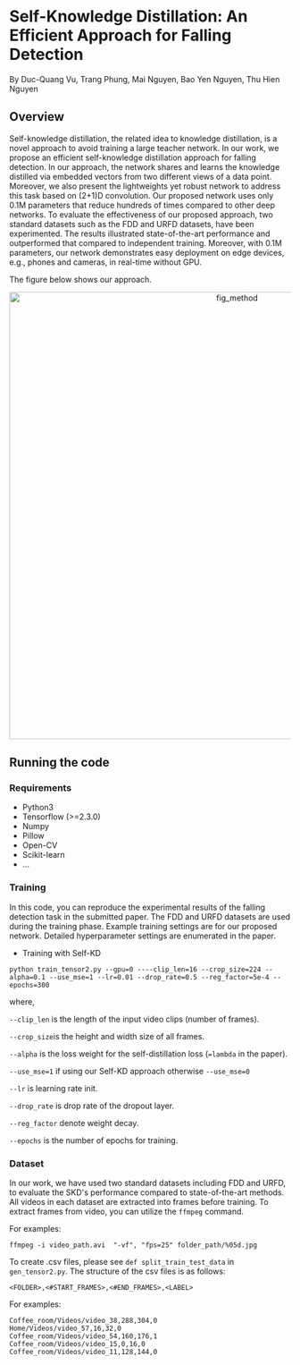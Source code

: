 # Self-Knowledge Distillation: An Efficient Approach for Falling Detection

By Duc-Quang Vu, Trang Phung, Mai Nguyen, Bao Yen Nguyen, Thu Hien Nguyen

## Overview
Self-knowledge distillation, the related idea to knowledge distillation, is a novel approach to avoid training a large teacher network. 
In our work, we propose an efficient self-knowledge distillation approach for falling detection. In our approach, the network shares and learns the knowledge distilled via embedded vectors from two different views of a data point. Moreover, we also present the lightweights yet robust network to address this task based on (2+1)D convolution. Our proposed network uses only 0.1M parameters that reduce hundreds of times compared to other deep networks. To evaluate the effectiveness of our proposed approach, two standard datasets such as the FDD and URFD datasets, have been experimented. The results illustrated state-of-the-art performance and outperformed that compared to independent training. Moreover, with 0.1M parameters, our network demonstrates easy deployment on edge devices, e.g., phones and cameras, in real-time without GPU.

The figure below shows our approach.
<p align="center">
  <img width="800" alt="fig_method" src="https://github.com/vdquang1991/self_KD_falling_detection/blob/main/model.jpg">
</p>


## Running the code

### Requirements
- Python3
- Tensorflow (>=2.3.0)
- Numpy 
- Pillow
- Open-CV
- Scikit-learn
- ...
### Training

In this code, you can reproduce the experimental results of the falling detection task in the submitted paper.
The FDD and URFD datasets are used during the training phase.
Example training settings are for our proposed network.
Detailed hyperparameter settings are enumerated in the paper.

- Training with Self-KD
~~~
python train_tensor2.py --gpu=0 ----clip_len=16 --crop_size=224 --alpha=0.1 --use_mse=1 --lr=0.01 --drop_rate=0.5 --reg_factor=5e-4 --epochs=300 
~~~

where, 

`--clip_len` is the length of the input video clips (number of frames).

`--crop_size`is the height and width size of all frames.

`--alpha` is the loss weight for the self-distillation loss (`=lambda` in the paper).

`--use_mse=1` if using our Self-KD approach otherwise `--use_mse=0`

`--lr` is learning rate init.

`--drop_rate` is drop rate of the dropout layer.

`--reg_factor` denote weight decay.

`--epochs` is the number of epochs for training. 

### Dataset
In our work, we have used two standard datasets including FDD and URFD, to evaluate the SKD's performance compared to state-of-the-art methods.
All videos in each dataset are extracted into frames before training. 
To extract frames from video, you can utilize the `ffmpeg` command. 

For examples:

~~~
ffmpeg -i video_path.avi  "-vf", "fps=25" folder_path/%05d.jpg
~~~

To create .csv files, please see `def split_train_test_data` in `gen_tensor2.py`. The structure of the csv files is as follows:
~~~
<FOLDER>,<#START_FRAMES>,<#END_FRAMES>,<LABEL>
~~~
For examples:
~~~
Coffee_room/Videos/video_38,288,304,0
Home/Videos/video_57,16,32,0
Coffee_room/Videos/video_54,160,176,1
Coffee_room/Videos/video_15,0,16,0
Coffee_room/Videos/video_11,128,144,0
~~~



